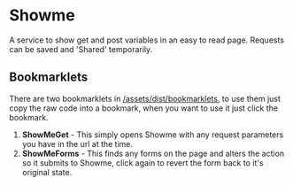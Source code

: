 # Showme

A service to show get and post variables in an easy to read page. 
Requests can be saved and 'Shared' temporarily.

## Bookmarklets

There are two bookmarklets in [/assets/dist/bookmarklets](https://github.com/aurer/showme-express/tree/master/assets/bookmarklets), to use them just copy the raw code into a bookmark, when you want to use it just click the bookmark.

1. **ShowMeGet** - This simply opens Showme with any request parameters you have in the url at the time.
2. **ShowMeForms** - This finds any forms on the page and alters the action so it submits to Showme, click again to revert the form back to it's original state.